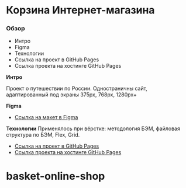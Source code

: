 # Корзина Интернет-магазина

### Обзор
* Интро
* Figma
* Технологии
* Ссылка на проект в GitHub Pages 
* Ссылка проекта на хостинге GitHub Pages

**Интро**

Проект о путешествии по России.
Одностраничны сайт, адаптированный под экраны 375рх, 768рх, 1280рх+

**Figma**

* [Ссылка на макет в Figma](https://www.figma.com/file/5S2WSbEFL6awjVWJ0NWL8Q/Sprint-3_-Russia-_-desktop-mobile?node-id=28503%3A0)

**Технологии**
Применялось при вёрстке: методология БЭМ, файловая структура по БЭМ, Flex, Grid.

* [Ссылка на проект в GitHub Pages](https://github.com/StanMur/russian-travel)
* [Ссылка проекта на хостинге GitHub Pages](https://stanmur.github.io/russian-travel/)

# basket-online-shop
